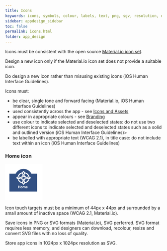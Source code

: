 ```yaml
---
title: Icons 
keywords: icons, symbols, colour, labels, text, png, sgv, resolution, display, interface, contrast, 
sidebar: appdesign_sidebar
toc: false
permalink: icons.html
folder: app_design 
---
```


Icons must be consistent with the open source [Material.io icon set](https://material.io/tools/icons/?style=baseline).  

Design a new icon only if the Material.io icon set does not provide a suitable icon. 

Do design a new icon rather than misusing existing icons (iOS Human Interface Guidelines).  

Icons must:
* be clear, single tone and forward facing (Material.io, iOS Human Interface Guidelines)  
* used consistently across the app - see [Icons and Assets](/icons-assets.html)  
* appear in appropriate colours - see [Branding](/branding.html)  
* use colour to indicate selected and deselected states: do not use two different icons to indicate selected and deselected states such as a solid and outlined version (iOS Human Interface Guidelines)>  
* be labelled with appropriate text (WCAG 2.1), in title case: do not include text within an icon (iOS Human Interface Guidelines)  

### Home icon

<img src="/images/examples/design-standards-icons-home-example.png" style="max-width: 120px;">

Icon touch targets must be a minimum of 44px x 44px and surrounded by a small amount of inactive space (WCAG 2.1, Material.io).  
  
Save icons in PNG or SVG formats (Material.io), SVG perferred. SVG format requires less memory, and designers can download, recolour, resize and convert SVG files with no loss of quality. 

Store app icons in 1024px x 1024px resolution as SVG. 